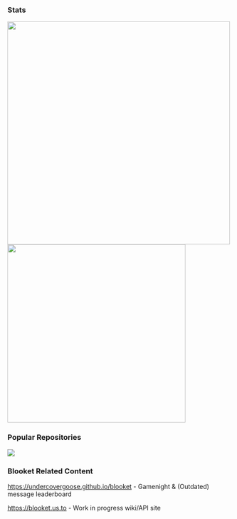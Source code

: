 ### Stats
<img src = "https://github-readme-stats.vercel.app/api?username=undercovergoose&show_icons=true&theme=tokyonight&hide=prs,issues&hide_border=true" width="500"> <img src="https://github-readme-stats.vercel.app/api/top-langs/?username=undercovergoose&layout=compact&theme=tokyonight&hide_border=true" width="400">

### Popular Repositories
[![](https://github-readme-stats.vercel.app/api/pin/?username=undercovergoose&repo=classroom-cheats&theme=tokyonight&hide_border=true)](https://github.com/undercovergoose/classroom-cheats)

### Blooket Related Content
https://undercovergoose.github.io/blooket - Gamenight & (Outdated) message leaderboard

https://blooket.us.to - Work in progress wiki/API site
